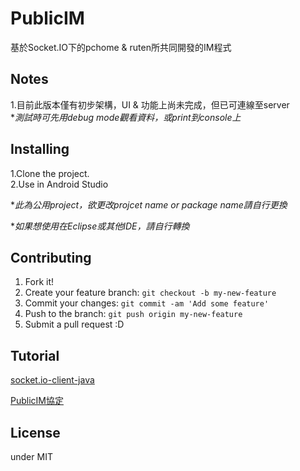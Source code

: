 # PublicIM

基於Socket.IO下的pchome & ruten所共同開發的IM程式

## Notes
1.目前此版本僅有初步架構，UI & 功能上尚未完成，但已可連線至server  
**測試時可先用debug mode觀看資料，或print到console上*

## Installing
  
1.Clone the project.  
2.Use in Android Studio  

**此為公用project，欲更改projcet name or package name請自行更換*

**如果想使用在Eclipse或其他IDE，請自行轉換*


## Contributing
1. Fork it!
2. Create your feature branch: `git checkout -b my-new-feature`
3. Commit your changes: `git commit -am 'Add some feature'`
4. Push to the branch: `git push origin my-new-feature`
5. Submit a pull request :D

## Tutorial

[socket.io-client-java ](https://github.com/socketio/socket.io-client-java)

[PublicIM協定 ](https://docs.google.com/document/d/1tVoE0GIepJbxLD7VhU3ErfY6ojEVWQom3W5d5IEO8mw/)


## License

under MIT